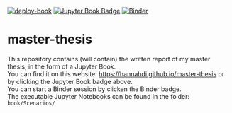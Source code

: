 [![deploy-book](https://github.com/HannahDi/master-thesis/actions/workflows/deploy.yaml/badge.svg)](https://github.com/HannahDi/master-thesis/actions/workflows/deploy.yaml)
[![Jupyter Book Badge](https://jupyterbook.org/badge.svg)](https://hannahdi.github.io/master-thesis/)
[![Binder](https://mybinder.org/badge_logo.svg)](https://mybinder.org/v2/gh/HannahDi/master-thesis/HEAD)
# master-thesis
This repository contains (will contain) the written report of my master thesis, in the form of a Jupyter Book.  
You can find it on this website: https://hannahdi.github.io/master-thesis or by clicking the Jupyter Book badge above.  
You can start a Binder session by clicken the Binder badge.   
The executable Jupyter Notebooks can be found in the folder: `book/Scenarios/`
